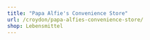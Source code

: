 ```yaml
---
title: "Papa Alfie's Convenience Store"
url: /croydon/papa-alfies-convenience-store/
shop: Lebensmittel
---
```

